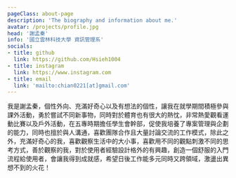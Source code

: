 ```yaml
---
pageClass: about-page
description: 'The biography and information about me.'
avatar: /projects/profile.jpg
head: '謝孟秦'
info: '國立雲林科技大學 資訊管理系'
socials:
- title: github
  link: https://github.com/Hsieh1004
- title: instagram
  link: https://www.instagram.com
- title: email
  link: 'mailto:chian0221[at]gmail.com'
---
```


<AboutCard :frontmatter="$page.frontmatter" >

我是謝孟秦，個性外向、充滿好奇心以及有想法的個性，讓我在就學期間積極參與課外活動，勇於嘗試不同新事物，同時對於體育也有很大的熱忱，非常熱愛觀看運動比賽以及戶外活動，在五專時期擔任學生會幹部，促使我培養了專案管理與企劃的能力，同時也擅於與人溝通，喜歡團隊合作且大量討論交流的工作模式，除此之外，充滿好奇心的我，喜歡觀察生活中的大小事，喜歡用不同的觀點刺激不同的思考方式，善於觀察的我，對於使用者經驗設計格外的有興趣，創造一個舒服的入門流程給使用者，會讓我得到成就感，希望日後工作能多元同時又跨領域，激盪出異想不到的火花！


</AboutCard>



<style lang="stylus">

.theme-container.about-page .page
  background-color #e6ecf0
  min-height calc(100vh)
  
  .last-updated
    display none

</style>